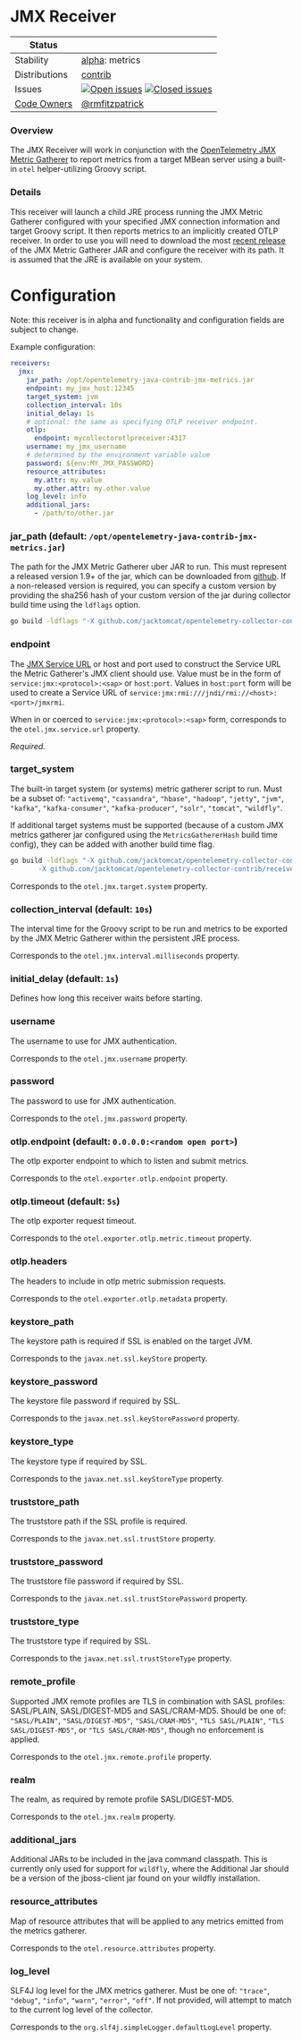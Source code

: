 # JMX Receiver

<!-- status autogenerated section -->
| Status        |           |
| ------------- |-----------|
| Stability     | [alpha]: metrics   |
| Distributions | [contrib] |
| Issues        | [![Open issues](https://img.shields.io/github/issues-search/open-telemetry/opentelemetry-collector-contrib?query=is%3Aissue%20is%3Aopen%20label%3Areceiver%2Fjmx%20&label=open&color=orange&logo=opentelemetry)](https://github.com/jacktomcat/opentelemetry-collector-contrib/issues?q=is%3Aopen+is%3Aissue+label%3Areceiver%2Fjmx) [![Closed issues](https://img.shields.io/github/issues-search/open-telemetry/opentelemetry-collector-contrib?query=is%3Aissue%20is%3Aclosed%20label%3Areceiver%2Fjmx%20&label=closed&color=blue&logo=opentelemetry)](https://github.com/jacktomcat/opentelemetry-collector-contrib/issues?q=is%3Aclosed+is%3Aissue+label%3Areceiver%2Fjmx) |
| [Code Owners](https://github.com/jacktomcat/opentelemetry-collector-contrib/blob/main/CONTRIBUTING.md#becoming-a-code-owner)    | [@rmfitzpatrick](https://www.github.com/rmfitzpatrick) |

[alpha]: https://github.com/open-telemetry/opentelemetry-collector#alpha
[contrib]: https://github.com/open-telemetry/opentelemetry-collector-releases/tree/main/distributions/otelcol-contrib
<!-- end autogenerated section -->

### Overview

The JMX Receiver will work in conjunction with the [OpenTelemetry JMX Metric Gatherer](https://github.com/open-telemetry/opentelemetry-java-contrib/blob/main/jmx-metrics/README.md)
to report metrics from a target MBean server using a built-in `otel` helper-utilizing Groovy script.

### Details

This receiver will launch a child JRE process running the JMX Metric Gatherer configured with your specified JMX
connection information and target Groovy script.  It then reports metrics to an implicitly created OTLP receiver.
In order to use you will need to download the most [recent release](https://github.com/open-telemetry/opentelemetry-java-contrib/releases)
of the JMX Metric Gatherer JAR and configure the receiver with its path.  It is assumed that the JRE is
available on your system.

# Configuration

Note: this receiver is in alpha and functionality and configuration fields are subject to change.

Example configuration:

```yaml
receivers:
  jmx:
    jar_path: /opt/opentelemetry-java-contrib-jmx-metrics.jar
    endpoint: my_jmx_host:12345
    target_system: jvm
    collection_interval: 10s
    initial_delay: 1s
    # optional: the same as specifying OTLP receiver endpoint.
    otlp:
      endpoint: mycollectorotlpreceiver:4317
    username: my_jmx_username
    # determined by the environment variable value
    password: ${env:MY_JMX_PASSWORD}
    resource_attributes:
      my.attr: my.value
      my.other.attr: my.other.value
    log_level: info
    additional_jars:
      - /path/to/other.jar
```

### jar_path (default: `/opt/opentelemetry-java-contrib-jmx-metrics.jar`)

The path for the JMX Metric Gatherer uber JAR to run. This must represent a released version 1.9+ of the jar, 
which can be downloaded from [github](https://github.com/open-telemetry/opentelemetry-java-contrib/releases). 
If a non-released version is required, you can specify a custom version by providing the sha256 hash of your 
custom version of the jar during collector build time using the `ldflags` option. 

```bash
go build -ldflags "-X github.com/jacktomcat/opentelemetry-collector-contrib/receiver/jmxreceiver.MetricsGathererHash=<sha256hash>" ...
```

### endpoint
The [JMX Service URL](https://docs.oracle.com/javase/8/docs/api/javax/management/remote/JMXServiceURL.html) or host
and port used to construct the Service URL the Metric Gatherer's JMX client should use. Value must be in the form of
`service:jmx:<protocol>:<sap>` or `host:port`. Values in `host:port` form will be used to create a Service URL of
`service:jmx:rmi:///jndi/rmi://<host>:<port>/jmxrmi`.

When in or coerced to `service:jmx:<protocol>:<sap>` form, corresponds to the `otel.jmx.service.url` property.

_Required._

### target_system

The built-in target system (or systems) metric gatherer script to run.
Must be a subset of: `"activemq"`, `"cassandra"`, `"hbase"`, `"hadoop"`,  `"jetty"`, `"jvm"`, `"kafka"`, `"kafka-consumer"`, `"kafka-producer"`, `"solr"`, `"tomcat"`, `"wildfly"`.

If additional target systems must be supported (because of a custom JMX metrics gatherer jar configured using the 
`MetricsGathererHash` build time config), they can be added with another build time flag.

```bash
go build -ldflags "-X github.com/jacktomcat/opentelemetry-collector-contrib/receiver/jmxreceiver.MetricsGathererHash=<sha256hash>
       -X github.com/jacktomcat/opentelemetry-collector-contrib/receiver/jmxreceiver.AdditionalTargetSystems=newtarget,othernewtarget" ...
```

Corresponds to the `otel.jmx.target.system` property.

### collection_interval (default: `10s`)

The interval time for the Groovy script to be run and metrics to be exported by the JMX Metric Gatherer within the persistent JRE process.

Corresponds to the `otel.jmx.interval.milliseconds` property.

### initial_delay (default: `1s`)

Defines how long this receiver waits before starting.

### username

The username to use for JMX authentication.

Corresponds to the `otel.jmx.username` property.

### password

The password to use for JMX authentication.

Corresponds to the `otel.jmx.password` property.

### otlp.endpoint (default: `0.0.0.0:<random open port>`)

The otlp exporter endpoint to which to listen and submit metrics.

Corresponds to the `otel.exporter.otlp.endpoint` property.

### otlp.timeout (default: `5s`)

The otlp exporter request timeout.

Corresponds to the `otel.exporter.otlp.metric.timeout` property.

### otlp.headers

The headers to include in otlp metric submission requests.

Corresponds to the `otel.exporter.otlp.metadata` property.

### keystore_path

The keystore path is required if SSL is enabled on the target JVM.

Corresponds to the `javax.net.ssl.keyStore` property.

### keystore_password

The keystore file password if required by SSL.

Corresponds to the `javax.net.ssl.keyStorePassword` property.

### keystore_type

The keystore type if required by SSL.

Corresponds to the `javax.net.ssl.keyStoreType` property.

### truststore_path 

The truststore path if the SSL profile is required.

Corresponds to the `javax.net.ssl.trustStore` property.

### truststore_password

The truststore file password if required by SSL.

Corresponds to the `javax.net.ssl.trustStorePassword` property.

### truststore_type

The truststore type if required by SSL.

Corresponds to the `javax.net.ssl.trustStoreType` property.

### remote_profile

Supported JMX remote profiles are TLS in combination with SASL profiles: SASL/PLAIN, SASL/DIGEST-MD5 and SASL/CRAM-MD5.
Should be one of: `"SASL/PLAIN"`, `"SASL/DIGEST-MD5"`, `"SASL/CRAM-MD5"`, `"TLS SASL/PLAIN"`, `"TLS SASL/DIGEST-MD5"`,
or `"TLS SASL/CRAM-MD5"`, though no enforcement is applied.

Corresponds to the `otel.jmx.remote.profile` property.

### realm

The realm, as required by remote profile SASL/DIGEST-MD5.

Corresponds to the `otel.jmx.realm` property.

### additional_jars

Additional JARs to be included in the java command classpath. This is currently only used for support for `wildfly`, where the Additional Jar should be a version of the jboss-client jar found on your wildfly installation.

### resource_attributes

Map of resource attributes that will be applied to any metrics emitted from the metrics gatherer.

Corresponds to the `otel.resource.attributes` property.

### log_level

SLF4J log level for the JMX metrics gatherer. Must be one of: `"trace"`, `"debug"`, `"info"`, `"warn"`, `"error"`, `"off"`. If not provided, will attempt to match to the current log level of the collector.

Corresponds to the `org.slf4j.simpleLogger.defaultLogLevel` property.

